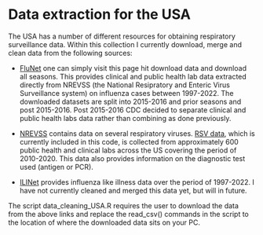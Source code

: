 # Data extraction for the USA 

The USA has a number of different resources for obtaining respiratory surveillance data. Within this collection I currently download, merge and clean data from the following sources:

- [FluNet](https://gis.cdc.gov/grasp/fluview/fluportaldashboard.html) one can simply visit this page hit download data and download all seasons. This provides clinical and public health lab data extracted directly from NREVSS (the National Resipratory and Enteric Virus Surveillance system) on influenza cases between 1997-2022. The downloaded datasets are split into 2015-2016 and prior seasons and post 2015-2016. Post 2015-2016 CDC decided to separate clinical and public health labs data rather than combining as done previously.

- [NREVSS](https://www.cdc.gov/surveillance/nrevss/index.html) contains data on several respiratory viruses. [RSV data](https://data.cdc.gov/Laboratory-Surveillance/Respiratory-Syncytial-Virus-Laboratory-Data-NREVSS/52kb-ccu2), which is currently included in this code, is collected from approximately 600 public health and clinical labs across the US covering the period of 2010-2020. This data also provides information on the diagnostic test used (antigen or PCR). 

- [ILINet](https://gis.cdc.gov/grasp/fluview/main.html) provides influenza like illness data over the period of 1997-2022. I have not currently cleaned and merged this data yet, but will in future. 

The script data_cleaning_USA.R requires the user to download the data from the above links and replace the read_csv() commands in the script to the location of where the downloaded data sits on your PC. 